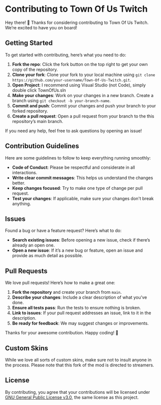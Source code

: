 # Contributing to Town Of Us Twitch

Hey there! 🎉 Thanks for considering contributing to Town Of Us Twitch. We’re excited to have you on board!

## Getting Started

To get started with contributing, here’s what you need to do:

1. **Fork the repo**: Click the fork button on the top right to get your own copy of the repository.
2. **Clone your fork**: Clone your fork to your local machine using `git clone https://github.com/your-username/Town-Of-Us-Twitch.git`.
3. **Open Project**: I recommend using Visual Studio (not Code), simply double click TownOfUs.sln
4. **Make your changes**: Work on your changes in a new branch. Create a branch using `git checkout -b your-branch-name`.
5. **Commit and push**: Commit your changes and push your branch to your forked repository.
6. **Create a pull request**: Open a pull request from your branch to the this repository’s main branch.

If you need any help, feel free to ask questions by opening an issue!

## Contribution Guidelines

Here are some guidelines to follow to keep everything running smoothly:

- **Code of Conduct**: Please be respectful and considerate in all interactions.
- **Write clear commit messages**: This helps us understand the changes better.
- **Keep changes focused**: Try to make one type of change per pull request.
- **Test your changes**: If applicable, make sure your changes don't break anything.

## Issues

Found a bug or have a feature request? Here’s what to do:

- **Search existing issues**: Before opening a new issue, check if there’s already an open one.
- **Open a new issue**: If it’s a new bug or feature, open an issue and provide as much detail as possible.

## Pull Requests

We love pull requests! Here’s how to make a great one:

1. **Fork the repository** and create your branch from `main`.
2. **Describe your changes**: Include a clear description of what you’ve done.
3. **Ensure all tests pass**: Run the tests to ensure nothing is broken.
4. **Link to issues**: If your pull request addresses an issue, link to it in the description.
5. **Be ready for feedback**: We may suggest changes or improvements.

Thanks for your awesome contribution.
Happy coding! 🚀

## Custom Skins
While we love all sorts of custom skins, make sure not to insult anyone in the process. Please note that this fork of the mod is directed to streamers.

## License

By contributing, you agree that your contributions will be licensed under [GNU General Public License v3.0](https://github.com/Xslash58/Town-Of-Us-Twitch/blob/master/LICENSE), the same license as this project.